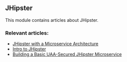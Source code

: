 ## JHipster

This module contains articles about JHipster.

### Relevant articles:

- [JHipster with a Microservice Architecture](https://www.baeldung.com/jhipster-microservices)
- [Intro to JHipster](https://www.baeldung.com/jhipster)
- [Building a Basic UAA-Secured JHipster Microservice](https://www.baeldung.com/jhipster-uaa-secured-micro-service)
